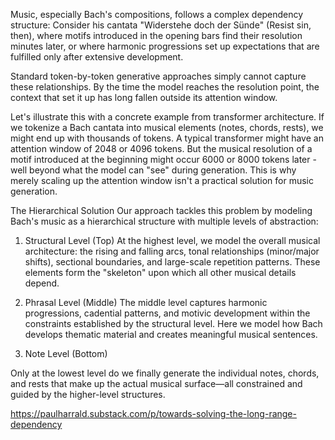 Music, especially Bach's compositions, follows a complex dependency structure: Consider his cantata "Widerstehe doch der Sünde" (Resist sin, then), where motifs introduced in the opening bars find their resolution minutes later, or where harmonic progressions set up expectations that are fulfilled only after extensive development.

Standard token-by-token generative approaches simply cannot capture these relationships. By the time the model reaches the resolution point, the context that set it up has long fallen outside its attention window.

Let's illustrate this with a concrete example from transformer architecture. If we tokenize a Bach cantata into musical elements (notes, chords, rests), we might end up with thousands of tokens. A typical transformer might have an attention window of 2048 or 4096 tokens. But the musical resolution of a motif introduced at the beginning might occur 6000 or 8000 tokens later - well beyond what the model can "see" during generation. This is why merely scaling up the attention window isn't a practical solution for music generation.


The Hierarchical Solution
Our approach tackles this problem by modeling Bach's music as a hierarchical structure with multiple levels of abstraction:

1. Structural Level (Top)
At the highest level, we model the overall musical architecture: the rising and falling arcs, tonal relationships (minor/major shifts), sectional boundaries, and large-scale repetition patterns. These elements form the "skeleton" upon which all other musical details depend.

2. Phrasal Level (Middle)
The middle level captures harmonic progressions, cadential patterns, and motivic development within the constraints established by the structural level. Here we model how Bach develops thematic material and creates meaningful musical sentences.

3. Note Level (Bottom)

Only at the lowest level do we finally generate the individual notes, chords, and rests that make up the actual musical surface—all constrained and guided by the higher-level structures.

https://paulharrald.substack.com/p/towards-solving-the-long-range-dependency






